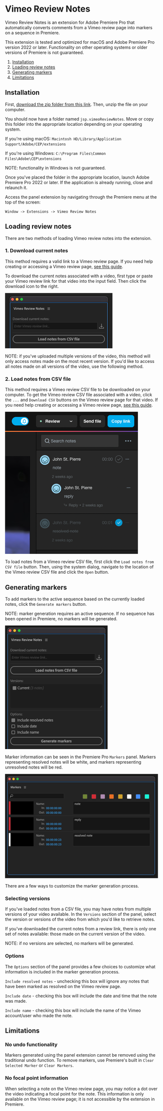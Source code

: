 # Vimeo Review Notes

Vimeo Review Notes is an extension for Adobe Premiere Pro that automatically converts comments from a Vimeo review page into markers on a sequence in Premiere.

This extension is tested and optimized for macOS and Adobe Premiere Pro version 2022 or later. Functionality on other operating systems or older versions of Premiere is not guaranteed.

1. [Installation](#installation)
2. [Loading review notes](#loading)
3. [Generating markers](#generating)
4. [Limitations](#limitations)

## Installation <a name="installation"></a>

First, [download the zip folder from this link](https://github.com/JSP-Premiere-Pro-Panel-Extensions/jsp.vimeoReviewNotes/files/10377634/jsp.vimeoReviewNotes.zip). Then, unzip the file on your computer. 

You should now have a folder named `jsp.vimeoReviewNotes`. 
Move or copy this folder into the appropriate location depending on your operating system.

If you're using macOS: `Macintosh HD/Library/Application Support/Adobe/CEP/extensions`

If you're using Windows: `C:\Program Files\Common Files\Adobe\CEP\extensions`

NOTE: functionality in Windows is not guaranteed.
    
Once you've placed the folder in the appropriate location, launch Adobe Premiere Pro 2022 or later. 
If the application is already running, close and relaunch it.

Access the panel extension by navigating through the Premiere menu at the top of the screen:
   
    Window -> Extensions -> Vimeo Review Notes
    
## Loading review notes <a name="loading"></a>

There are two methods of loading Vimeo review notes into the extension.

### 1. Download current notes

This method requires a valid link to a Vimeo review page. 
If you need help creating or accessing a Vimeo review page, [see this guide](https://vimeo.zendesk.com/hc/en-us/articles/224818367-Video-review-page-).

To download the current notes associated with a video, first type or paste your Vimeo review link for that video into the input field. 
Then click the download icon to the right.

![load notes](https://github.com/JSP-Premiere-Pro-Panel-Extensions/jsp.vimeoReviewNotes/blob/main/images/load-notes.png)

NOTE: if you've uploaded multiple versions of the video, this method will only access notes made on the most recent version. 
If you'd like to access all notes made on all versions of the video, use the following method.

### 2. Load notes from CSV file

This method requires a Vimeo review CSV file to be downloaded on your computer. 
To get the Vimeo review CSV file associated with a video, click the `...` and `Download CSV` buttons on the Vimeo review page for that video. 
If you need help creating or accessing a Vimeo review page, [see this guide](https://vimeo.zendesk.com/hc/en-us/articles/224818367-Video-review-page-).

![download CSV](https://github.com/JSP-Premiere-Pro-Panel-Extensions/jsp.vimeoReviewNotes/blob/main/images/download-csv.png)

To load notes from a Vimeo review CSV file, first click the `Load notes from CSV file` button. 
Then, using the system dialog, navigate to the location of the Vimeo review CSV file and click the `Open` button.

## Generating markers <a name="generating"></a>

To add markers to the active sequence based on the currently loaded notes, click the `Generate markers` button.

NOTE: marker generation requires an active sequence. 
If no sequence has been opened in Premiere, no markers will be generated.

![generate markers](https://github.com/JSP-Premiere-Pro-Panel-Extensions/jsp.vimeoReviewNotes/blob/main/images/generate-markers.png)

Marker information can be seen in the Premiere Pro `Markers` panel.
Markers representing resolved notes will be white, and markers representing unresolved notes will be red.

![markers panel](https://github.com/JSP-Premiere-Pro-Panel-Extensions/jsp.vimeoReviewNotes/blob/main/images/markers-panel.png)

There are a few ways to customize the marker generation process.

### Selecting versions 

If you've loaded notes from a CSV file, you may have notes from multiple versions of your video available. 
In the `Versions` section of the panel, select the version or versions of the video from which you'd like to retrieve notes.

If you've downloaded the current notes from a review link, there is only one set of notes available: those made on the current version of the video.

NOTE: if no versions are selected, no markers will be generated.

### Options

The `Options` section of the panel provides a few choices to customize what information is included in the marker generation process.

`Include resolved notes` - unchecking this box will ignore any notes that have been marked as resolved on the Vimeo review page.

`Include date` - checking this box will include the date and time that the note was made.

`Include name` - checking this box will include the name of the Vimeo account/user who made the note.

## Limitations <a name="limitations"></a>

### No undo functionality

Markers generated using the panel extension cannot be removed using the traditional undo function. To remove markers, use Premiere's built in `Clear Selected Marker` or `Clear Markers`.

### No focal point information

When selecting a note on the Vimeo review page, you may notice a dot over the video indicating a focal point for the note.
This information is only available on the Vimeo review page; it is not accessible by the extension in Premiere.
